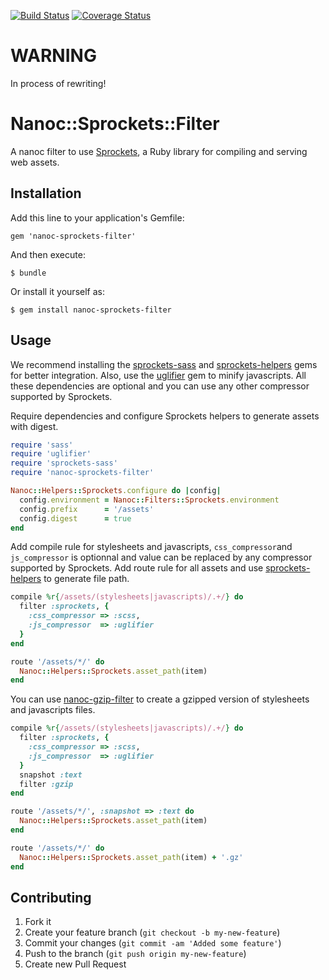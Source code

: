 [![Build Status](https://travis-ci.org/PaBLoX-CL/nanoc-sprockets.png)](https://travis-ci.org/PaBLoX-CL/nanoc-sprockets)
[![Coverage Status](https://coveralls.io/repos/PaBLoX-CL/nanoc-sprockets/badge.png?branch=master)](https://coveralls.io/r/PaBLoX-CL/nanoc-sprockets)

# WARNING

In process of rewriting!

# Nanoc::Sprockets::Filter

A nanoc filter to use [Sprockets][sprockets], a Ruby library for compiling and serving web assets.

## Installation

Add this line to your application's Gemfile:

    gem 'nanoc-sprockets-filter'

And then execute:

    $ bundle

Or install it yourself as:

    $ gem install nanoc-sprockets-filter

## Usage

We recommend installing the [sprockets-sass][sprockets-sass] and [sprockets-helpers][sprockets-helpers]
gems for better integration. Also, use the [uglifier][uglifier] gem to minify
javascripts. All these dependencies are optional and you can use any other
compressor supported by Sprockets.

Require dependencies and configure Sprockets helpers to generate assets
with digest.

```ruby
require 'sass'
require 'uglifier'
require 'sprockets-sass'
require 'nanoc-sprockets-filter'

Nanoc::Helpers::Sprockets.configure do |config|
  config.environment = Nanoc::Filters::Sprockets.environment
  config.prefix      = '/assets'
  config.digest      = true
end
```

Add compile rule for stylesheets and javascripts, `css_compressor`and
`js_compressor` is optionnal and value can be replaced by any compressor
supported by Sprockets.
Add route rule for all assets and use [sprockets-helpers][sprockets-helpers]
to generate file path.

```ruby
compile %r{/assets/(stylesheets|javascripts)/.+/} do
  filter :sprockets, {
    :css_compressor => :scss,
    :js_compressor  => :uglifier
  }
end

route '/assets/*/' do
  Nanoc::Helpers::Sprockets.asset_path(item)
end
```

You can use [nanoc-gzip-filter][nanoc-gzip-filter] to create a
gzipped version of stylesheets and javascripts files.

```ruby
compile %r{/assets/(stylesheets|javascripts)/.+/} do
  filter :sprockets, {
    :css_compressor => :scss,
    :js_compressor  => :uglifier
  }
  snapshot :text
  filter :gzip
end

route '/assets/*/', :snapshot => :text do
  Nanoc::Helpers::Sprockets.asset_path(item)
end

route '/assets/*/' do
  Nanoc::Helpers::Sprockets.asset_path(item) + '.gz'
end
```

## Contributing

1. Fork it
2. Create your feature branch (`git checkout -b my-new-feature`)
3. Commit your changes (`git commit -am 'Added some feature'`)
4. Push to the branch (`git push origin my-new-feature`)
5. Create new Pull Request

[sprockets]: https://github.com/sstephenson/sprockets "Rack-based asset packaging"
[sprockets-sass]: https://github.com/petebrowne/sprockets-sass "Better Sass integration with Sprockets 2.x"
[sprockets-helpers]: https://github.com/petebrowne/sprockets-helpers "Asset path helpers for Sprockets 2.x applications"
[uglifier]: https://github.com/lautis/uglifier "Ruby wrapper for UglifyJS JavaScript compressor"
[nanoc-gzip-filter]: https://github.com/yannlugrin/nanoc-sprockets-filter "A nanoc filter to gzip content"

